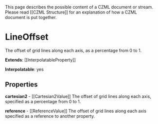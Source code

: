 This page describes the possible content of a CZML document or stream.  Please read [[CZML Structure]] for an explanation of how a CZML document is put together.

# LineOffset

The offset of grid lines along each axis, as a percentage from 0 to 1.

**Extends**: [[InterpolatableProperty]]

**Interpolatable**: yes

## Properties

**cartesian2** - [[Cartesian2Value]]
The offset of grid lines along each axis, specified as a percentage from 0 to 1.


**reference** - [[ReferenceValue]]
The offset of grid lines along each axis specified as a reference to another property.


